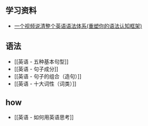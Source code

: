 
## 学习资料
- [一个视频说清整个英语语法体系(重塑你的语法认知框架)](https://www.bilibili.com/video/BV1r54y1m7gd?spm_id_from=333.851.b_7265706f7274466972737431.10)


## 语法
- [[英语 - 五种基本句型]]
- [[英语 - 句子成分]]
- [[英语 - 句子的组合（造句）]]
- [[英语 - 十大词性（词类）]]


## how
- [[英语 - 如何用英语思考]]